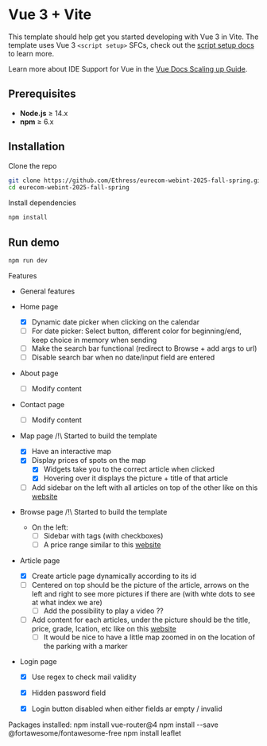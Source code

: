 # Vue 3 + Vite

This template should help get you started developing with Vue 3 in Vite. The template uses Vue 3 `<script setup>` SFCs, check out the [script setup docs](https://v3.vuejs.org/api/sfc-script-setup.html#sfc-script-setup) to learn more.

Learn more about IDE Support for Vue in the [Vue Docs Scaling up Guide](https://vuejs.org/guide/scaling-up/tooling.html#ide-support).

## Prerequisites

- **Node.js** ≥ 14.x
- **npm** ≥ 6.x

## Installation

Clone the repo
```bash
git clone https://github.com/Ethress/eurecom-webint-2025-fall-spring.git
cd eurecom-webint-2025-fall-spring
```

Install dependencies
```bash
npm install
```

## Run demo

```bash
npm run dev
```

Features

- General features

- Home page
    - [x] Dynamic date picker when clicking on the calendar
    - [ ] For date picker: Select button, different color for beginning/end, keep choice in memory when sending
    - [ ] Make the search bar functional (redirect to Browse + add args to url)
    - [ ] Disable search bar when no date/input field are entered

- About page
    - [ ] Modify content
- Contact page
    - [ ] Modify content
- Map page
    /!\ Started to build the template
    - [x] Have an interactive map
    - [x] Display prices of spots on the map
        - [x] Widgets take you to the correct article when clicked
        - [x] Hovering over it displays the picture + title of that article
    - [ ] Add sidebar on the left with all articles on top of the other like on this [website](https://blog.mapbox.com/search-for-your-next-apartment-with-rentpath-34ac78d31d52)
- Browse page
    /!\ Started to build the template 
    - On the left:
        - [ ] Sidebar with tags (with checkboxes)
        - [ ] A price range similar to this [website](https://stock.adobe.com/fr/images/price-range-filter-in-modern-style-for-your-ui-ux-design-vector-illustration/486137596)
- Article page
    - [x] Create article page dynamically according to its id
    - [ ] Centered on top should be the picture of the article, arrows on the left and right to see more pictures if there are (with whte dots to see at what index we are)
        - [ ] Add the possibility to play a video ??
    - [ ] Add content for each articles, under the picture should be the title, price, grade, lcation, etc like on this [website](https://www.seloger.com/annonces/locations/parking/antibes-06/les-combes/235661643.htm?ln=classified_search_results&serp_view=list&search=distributionTypes%3DRent%26estateTypes%3DParking%26locations%3DAD08FR1954%26order%3DDateDesc&m=classified_search_results_classified_classified_detail_L)
        - [ ] It would be nice to have a little map zoomed in on the location of the parking with a marker
- Login page
    - [x] Use regex to check mail validity
    - [x] Hidden password field
    - [x] Login button disabled when either fields ar empty / invalid



Packages installed:
npm install vue-router@4
npm install --save @fortawesome/fontawesome-free
npm install leaflet